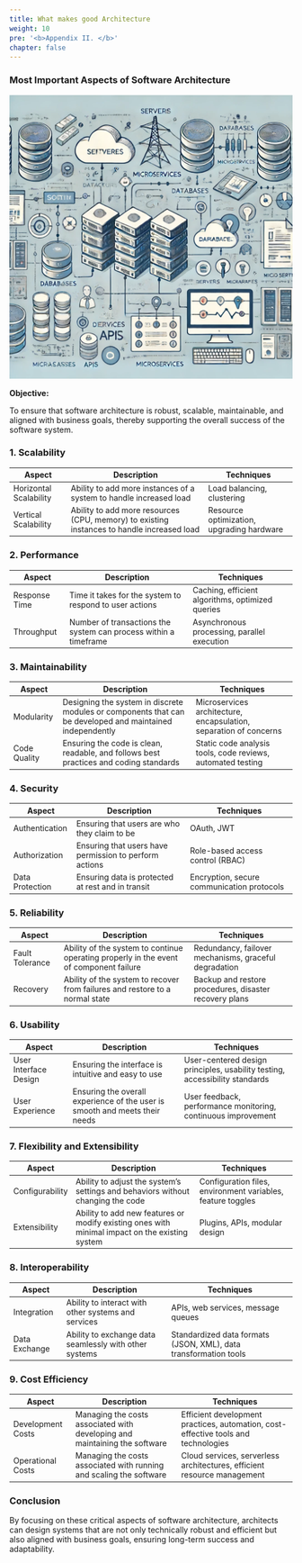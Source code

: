 ```yaml
---
title: What makes good Architecture
weight: 10
pre: '<b>Appendix II. </b>'
chapter: false
---
```


### Most Important Aspects of Software Architecture

![Architecture](images/architecture.png)

**Objective:**

To ensure that software architecture is robust, scalable, maintainable, and aligned with business goals, thereby supporting the overall success of the software system.

### 1. Scalability

| Aspect                  | Description                                                                                     | Techniques                                        |
|-------------------------|-------------------------------------------------------------------------------------------------|---------------------------------------------------|
| Horizontal Scalability  | Ability to add more instances of a system to handle increased load                              | Load balancing, clustering                        |
| Vertical Scalability    | Ability to add more resources (CPU, memory) to existing instances to handle increased load      | Resource optimization, upgrading hardware         |

### 2. Performance

| Aspect          | Description                                                     | Techniques                                               |
|-----------------|-----------------------------------------------------------------|----------------------------------------------------------|
| Response Time   | Time it takes for the system to respond to user actions         | Caching, efficient algorithms, optimized queries         |
| Throughput      | Number of transactions the system can process within a timeframe | Asynchronous processing, parallel execution              |

### 3. Maintainability

| Aspect      | Description                                                                                   | Techniques                                                  |
|-------------|-----------------------------------------------------------------------------------------------|-------------------------------------------------------------|
| Modularity  | Designing the system in discrete modules or components that can be developed and maintained independently | Microservices architecture, encapsulation, separation of concerns |
| Code Quality| Ensuring the code is clean, readable, and follows best practices and coding standards         | Static code analysis tools, code reviews, automated testing |

### 4. Security

| Aspect                | Description                                                                                   | Techniques                                 |
|-----------------------|-----------------------------------------------------------------------------------------------|--------------------------------------------|
| Authentication        | Ensuring that users are who they claim to be                                                   | OAuth, JWT                                 |
| Authorization         | Ensuring that users have permission to perform actions                                         | Role-based access control (RBAC)           |
| Data Protection       | Ensuring data is protected at rest and in transit                                              | Encryption, secure communication protocols |

### 5. Reliability

| Aspect           | Description                                                                                   | Techniques                                 |
|------------------|-----------------------------------------------------------------------------------------------|--------------------------------------------|
| Fault Tolerance  | Ability of the system to continue operating properly in the event of component failure         | Redundancy, failover mechanisms, graceful degradation |
| Recovery         | Ability of the system to recover from failures and restore to a normal state                   | Backup and restore procedures, disaster recovery plans |

### 6. Usability

| Aspect                | Description                                                                                   | Techniques                                 |
|-----------------------|-----------------------------------------------------------------------------------------------|--------------------------------------------|
| User Interface Design | Ensuring the interface is intuitive and easy to use                                            | User-centered design principles, usability testing, accessibility standards |
| User Experience       | Ensuring the overall experience of the user is smooth and meets their needs                    | User feedback, performance monitoring, continuous improvement |

### 7. Flexibility and Extensibility

| Aspect           | Description                                                                                   | Techniques                                 |
|------------------|-----------------------------------------------------------------------------------------------|--------------------------------------------|
| Configurability  | Ability to adjust the system’s settings and behaviors without changing the code               | Configuration files, environment variables, feature toggles |
| Extensibility    | Ability to add new features or modify existing ones with minimal impact on the existing system | Plugins, APIs, modular design              |

### 8. Interoperability

| Aspect                | Description                                                                                   | Techniques                                 |
|-----------------------|-----------------------------------------------------------------------------------------------|--------------------------------------------|
| Integration           | Ability to interact with other systems and services                                            | APIs, web services, message queues         |
| Data Exchange         | Ability to exchange data seamlessly with other systems                                         | Standardized data formats (JSON, XML), data transformation tools |

### 9. Cost Efficiency

| Aspect                | Description                                                                                   | Techniques                                 |
|-----------------------|-----------------------------------------------------------------------------------------------|--------------------------------------------|
| Development Costs     | Managing the costs associated with developing and maintaining the software                    | Efficient development practices, automation, cost-effective tools and technologies |
| Operational Costs     | Managing the costs associated with running and scaling the software                           | Cloud services, serverless architectures, efficient resource management |

### Conclusion

By focusing on these critical aspects of software architecture, architects can design systems that are not only technically robust and efficient but also aligned with business goals, ensuring long-term success and adaptability.
